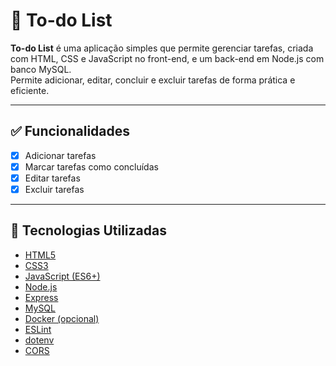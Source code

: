 # 📝 To-do List

**To-do List** é uma aplicação simples que permite gerenciar tarefas, criada com HTML, CSS e JavaScript no front-end, e um back-end em Node.js com banco MySQL.  
Permite adicionar, editar, concluir e excluir tarefas de forma prática e eficiente.

---

## ✅ Funcionalidades

- [x] Adicionar tarefas  
- [x] Marcar tarefas como concluídas  
- [x] Editar tarefas  
- [x] Excluir tarefas  

---

## 🚀 Tecnologias Utilizadas

- [HTML5](https://developer.mozilla.org/pt-BR/docs/Web/HTML)  
- [CSS3](https://developer.mozilla.org/pt-BR/docs/Web/CSS)  
- [JavaScript (ES6+)](https://developer.mozilla.org/pt-BR/docs/Web/JavaScript)  
- [Node.js](https://nodejs.org/en/)  
- [Express](https://expressjs.com/)  
- [MySQL](https://www.mysql.com/)  
- [Docker (opcional)](https://www.docker.com/)  
- [ESLint](https://eslint.org/)  
- [dotenv](https://github.com/motdotla/dotenv)  
- [CORS](https://github.com/expressjs/cors)  
